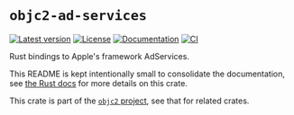 # `objc2-ad-services`

[![Latest version](https://badgen.net/crates/v/objc2-ad-services)](https://crates.io/crates/objc2-ad-services)
[![License](https://badgen.net/badge/license/MIT/blue)](../LICENSE.txt)
[![Documentation](https://docs.rs/objc2-ad-services/badge.svg)](https://docs.rs/objc2-ad-services/)
[![CI](https://github.com/madsmtm/objc2/actions/workflows/ci.yml/badge.svg)](https://github.com/madsmtm/objc2/actions/workflows/ci.yml)

Rust bindings to Apple's framework AdServices.

This README is kept intentionally small to consolidate the documentation, see
[the Rust docs](https://docs.rs/objc2-ad-services/) for more details on this crate.

This crate is part of the [`objc2` project](https://github.com/madsmtm/objc2),
see that for related crates.
